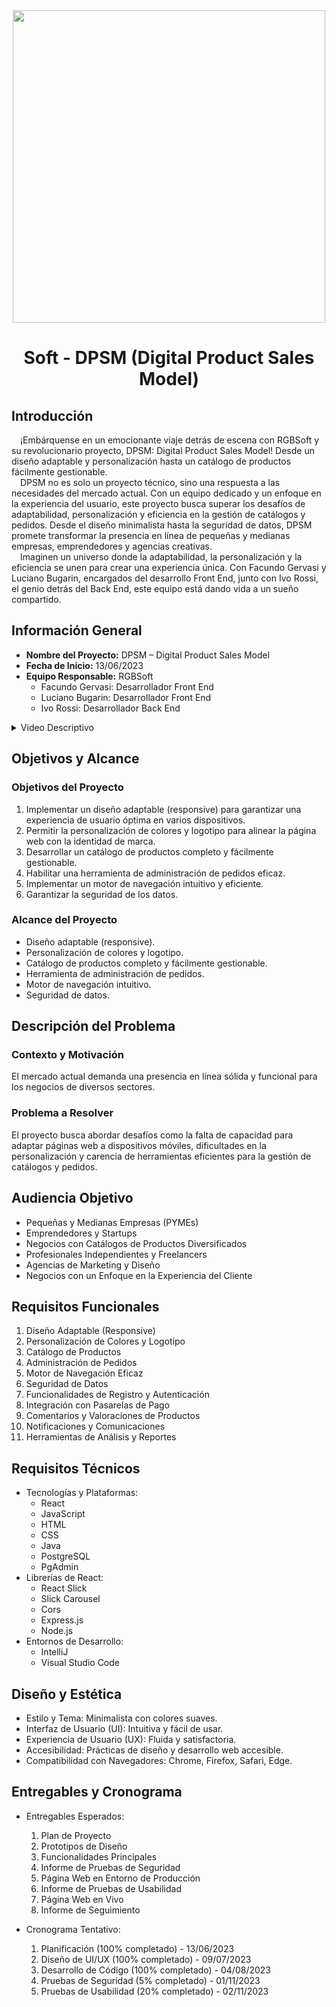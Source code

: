 <div align=center>
  <img src="https://github.com/FacundoGerv/rgb-soft/assets/91286415/6d92e56a-d59b-4736-91a0-8aeb64e5899e" height=500  />
</div>
<h1 align=center>
Soft - DPSM (Digital Product Sales Model) </h1>

## Introducción

&emsp;¡Embárquense en un emocionante viaje detrás de escena con RGBSoft y su revolucionario proyecto, DPSM: Digital Product Sales Model! Desde un diseño adaptable y personalización hasta un catálogo de productos fácilmente gestionable.  
&emsp;DPSM no es solo un proyecto técnico, sino una respuesta a las necesidades del mercado actual. Con un equipo dedicado y un enfoque en la experiencia del usuario, este proyecto busca superar los desafíos de adaptabilidad, personalización y eficiencia en la gestión de catálogos y pedidos. Desde el diseño minimalista hasta la seguridad de datos, DPSM promete transformar la presencia en línea de pequeñas y medianas empresas, emprendedores y agencias creativas.  
&emsp;Imaginen un universo donde la adaptabilidad, la personalización y la eficiencia se unen para crear una experiencia única. Con Facundo Gervasi y Luciano Bugarin, encargados del desarrollo Front End, junto con Ivo Rossi, el genio detrás del Back End, este equipo está dando vida a un sueño compartido.


## Información General

- **Nombre del Proyecto:** DPSM – Digital Product Sales Model
- **Fecha de Inicio:** 13/06/2023
- **Equipo Responsable:** RGBSoft
    - Facundo Gervasi: Desarrollador Front End
    - Luciano Bugarin: Desarrollador Front End
    - Ivo Rossi: Desarrollador Back End
<details>
  <summary>Video Descriptivo</summary>
  <a href="https://drive.google.com/file/d/1_tJ0aAK0neQsersuQlj73T1lVJGfbUW5/view">Click aqui!</a>
</details>

## Objetivos y Alcance

### Objetivos del Proyecto

1. Implementar un diseño adaptable (responsive) para garantizar una experiencia de usuario óptima en varios dispositivos.
2. Permitir la personalización de colores y logotipo para alinear la página web con la identidad de marca.
3. Desarrollar un catálogo de productos completo y fácilmente gestionable.
4. Habilitar una herramienta de administración de pedidos eficaz.
5. Implementar un motor de navegación intuitivo y eficiente.
6. Garantizar la seguridad de los datos.

### Alcance del Proyecto

- Diseño adaptable (responsive).
- Personalización de colores y logotipo.
- Catálogo de productos completo y fácilmente gestionable.
- Herramienta de administración de pedidos.
- Motor de navegación intuitivo.
- Seguridad de datos.

## Descripción del Problema

### Contexto y Motivación

El mercado actual demanda una presencia en línea sólida y funcional para los negocios de diversos sectores.

### Problema a Resolver

El proyecto busca abordar desafíos como la falta de capacidad para adaptar páginas web a dispositivos móviles, dificultades en la personalización y carencia de herramientas eficientes para la gestión de catálogos y pedidos.

## Audiencia Objetivo

- Pequeñas y Medianas Empresas (PYMEs)
- Emprendedores y Startups
- Negocios con Catálogos de Productos Diversificados
- Profesionales Independientes y Freelancers
- Agencias de Marketing y Diseño
- Negocios con un Enfoque en la Experiencia del Cliente

## Requisitos Funcionales

1. Diseño Adaptable (Responsive)
2. Personalización de Colores y Logotipo
3. Catálogo de Productos
4. Administración de Pedidos
5. Motor de Navegación Eficaz
6. Seguridad de Datos
7. Funcionalidades de Registro y Autenticación
8. Integración con Pasarelas de Pago
9. Comentarios y Valoraciones de Productos
10. Notificaciones y Comunicaciones
11. Herramientas de Análisis y Reportes

## Requisitos Técnicos

- Tecnologías y Plataformas:
    + React
    + JavaScript
    + HTML
    + CSS
    + Java
    + PostgreSQL
    + PgAdmin
- Librerías de React:
    + React Slick
    + Slick Carousel
    + Cors
    + Express.js
    + Node.js
- Entornos de Desarrollo:
    + IntelliJ
    + Visual Studio Code

## Diseño y Estética

- Estilo y Tema: Minimalista con colores suaves.
- Interfaz de Usuario (UI): Intuitiva y fácil de usar.
- Experiencia de Usuario (UX): Fluida y satisfactoria.
- Accesibilidad: Prácticas de diseño y desarrollo web accesible.
- Compatibilidad con Navegadores: Chrome, Firefox, Safari, Edge.

## Entregables y Cronograma

- Entregables Esperados:
   1. Plan de Proyecto
   2. Prototipos de Diseño
   3. Funcionalidades Principales
   4. Informe de Pruebas de Seguridad
   5. Página Web en Entorno de Producción
   6. Informe de Pruebas de Usabilidad
   7. Página Web en Vivo
   8. Informe de Seguimiento

- Cronograma Tentativo:
   1. Planificación (100% completado) - 13/06/2023
   2. Diseño de UI/UX (100% completado) - 09/07/2023
   3. Desarrollo de Código (100% completado) - 04/08/2023
   4. Pruebas de Seguridad (5% completado) - 01/11/2023
   5. Pruebas de Usabilidad (20% completado) - 02/11/2023

##
